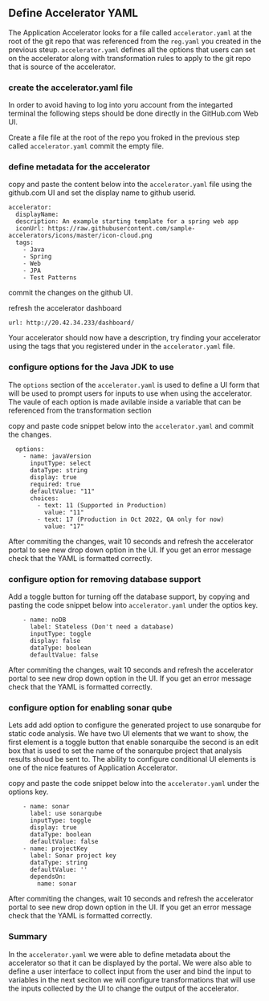 ## Define Accelerator YAML

The Application Accelerator looks for a file called `accelerator.yaml` at the root
of the git repo that was referenced from the `reg.yaml` you created in the previous
steup. `accelerator.yaml` defines all the options that users can set on the accelerator
along with transformation rules to apply to the git repo that is source of the accelerator.

### create the accelerator.yaml file 

In order to avoid having to log into yoru account from the integarted terminal 
the following steps should be done directly in the GitHub.com Web UI.

Create a file file at the root of the repo you froked in the previous step called
`accelerator.yaml` commit the empty file. 

### define metadata for the accelerator 

copy and paste the content below into the `accelerator.yaml` file using 
the github.com UI and set the display name to github userid. 

```copy-and-edit
accelerator:
  displayName: 
  description: An example starting template for a spring web app
  iconUrl: https://raw.githubusercontent.com/sample-accelerators/icons/master/icon-cloud.png
  tags:
    - Java
    - Spring
    - Web
    - JPA
    - Test Patterns
```

commit the changes on the github UI. 

refresh the accelerator dashboard

```dashboard:open-url
url: http://20.42.34.233/dashboard/
```

Your accelerator should now have a description, try finding your accelerator using the tags 
that you registered under in the `accelerator.yaml` file. 

### configure options for the Java JDK to use 

The `options` section of the `accelerator.yaml` is used to define a UI form
that will be used to prompt users for inputs to use when using 
the accelerator. The vaule of each option is made avilable inside a
variable that can be referenced from the transformation section 

copy and paste code snippet below into the `accelerator.yaml` and commit the changes.

```copy
  options:
    - name: javaVersion
      inputType: select
      dataType: string
      display: true
      required: true
      defaultValue: "11"
      choices:
        - text: 11 (Supported in Production)
          value: "11"
        - text: 17 (Production in Oct 2022, QA only for now)
          value: "17"
```

After commiting the changes, wait 10 seconds and refresh the
accelerator portal to see new drop down option in the UI. If you 
get an error message check that the YAML is formatted correctly.

### configure option for removing database support 

Add a toggle button for turning off the database support, by copying
and pasting the code snippet below into `accelerator.yaml` under
the optios key.

```copy
    - name: noDB
      label: Stateless (Don't need a database)
      inputType: toggle
      display: false
      dataType: boolean
      defaultValue: false
```
After commiting the changes, wait 10 seconds and refresh the
accelerator portal to see new drop down option in the UI. If you 
get an error message check that the YAML is formatted correctly.

### configure option for enabling sonar qube 

Lets add add option to configure the generated project to use 
sonarqube for static code analysis. We have two UI elements that 
we want to show, the first element is a toggle button that 
enable sonarquibe the second is an edit box that is used to 
set the name of the sonarqube project that analysis results 
shoud be sent to. The ability to configure conditional UI 
elements is one of the nice features of Application Accelerator.

copy and paste the code snippet below into the `accelerator.yaml`
under the options key. 

```copy 
    - name: sonar
      label: use sonarqube
      inputType: toggle
      display: true
      dataType: boolean
      defaultValue: false
    - name: projectKey
      label: Sonar project key
      dataType: string
      defaultValue: ''
      dependsOn:
        name: sonar
```

After commiting the changes, wait 10 seconds and refresh the
accelerator portal to see new drop down option in the UI. If you 
get an error message check that the YAML is formatted correctly.

### Summary 

In the `accelerator.yaml` we were able to define metadata 
about the accelerator so that it can be displayed by the portal.
We were also able to define a user interface to collect input
from the user and bind the input to variables in the next 
seciton we will configure transformations that will use the 
inputs collected by the UI to change the output of the 
accelerator. 

